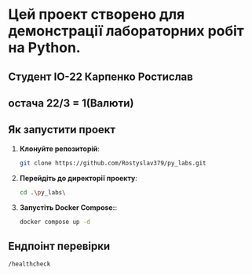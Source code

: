 # Цей проект створено для демонстрації лабораторних робіт на Python.
## Студент ІО-22 Карпенко Ростислав
## остача 22/3 = 1(Валюти)

## Як запустити проект

1. **Клонуйте репозиторій**:
   ```bash
   git clone https://github.com/Rostyslav379/py_labs.git
2. **Перейдіть до директорії проекту**:
    ```bash
   cd .\py_labs\
3. **Запустіть Docker Compose:**:
    ```bash
   docker compose up -d

## Ендпоінт перевірки 
   ```url
   /healthcheck






